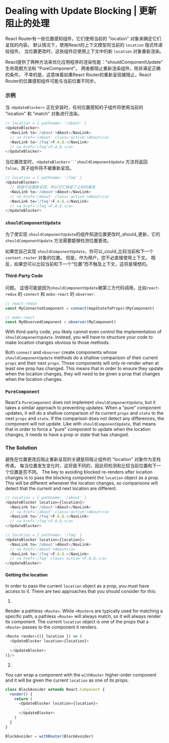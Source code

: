 # Dealing with Update Blocking | 更新阻止的处理

React Router有一些位置感知组件，它们使用当前的 "location" 对象来确定它们呈现的内容。 默认情况下，使用React的上下文模型将当前的 `location` 隐式传递给组件。 当位置更改时，这些组件应使用上下文中的新 `location` 对象重新渲染。

React提供了两种方法来优化应用程序的渲染性能："shouldComponentUpdate" 生命周期方法和 "PureComponent"。 两者都阻止重新渲染组件，除非满足正确的条件。 不幸的是，这意味着如果React Router的重新呈现被阻止，React Router的位置感知组件可能与当前位置不同步。

### 示例

当 `<UpdateBlocker>` 正在安装时，任何位置感知的子组件将使用当前的 "location" 和 "match" 对象进行渲染。

```js
// location = { pathname: '/about' }
<UpdateBlocker>
  <NavLink to='/about'>About</NavLink>
  // <a href='/about' class='active'>About</a>
  <NavLink to='/faq'>F.A.Q.</NavLink>
  // <a href='/faq'>F.A.Q.</a>
</UpdateBlocker>
```

当位置改变时，`<UpdateBlocker>```shouldComponentUpdate` 方法将返回 `false`，其子组件将不被重新呈现。

```js
// location = { pathname: '/faq' }
<UpdateBlocker>
  // 链接不会重新呈现，所以它们保留了之前的属性
  <NavLink to='/about'>About</NavLink>
  // <a href='/about' class='active'>About</a>
  <NavLink to='/faq'>F.A.Q.</NavLink>
  // <a href='/faq'>F.A.Q.</a>
</UpdateBlocker>
```

### `shouldComponentUpdate`

为了使实现 `shouldComponentUpdate`的组件知道位置更改时_should_更新，它的 `shouldComponentUpdate` 方法需要能够检测位置更改。

如果您自己实现 `shouldComponentUpdate`，你可以_could_比较当前和下一个 `context.router` 对象的位置。 但是，作为用户，您不必直接使用上下文。 相反，如果您可以比较当前和下一个“位置”而不触及上下文，这将是理想的。

#### Third-Party Code

问题。 这很可能是因为`shouldComponentUpdate`被第三方代码调用，比如`react-redux` 的 `connect` 和 `mobx-react` 的 `observer`.

```js
// react-redux
const MyConnectedComponent = connect(mapStateToProps)(MyComponent)

// mobx-react
const MyObservedComponent = observer(MyComponent)
```

With third-party code, you likely cannot even control the implementation of `shouldComponentUpdate`. Instead, you will have to structure your code to make location changes obvious to those methods.

Both `connect` and `observer` create components whose `shouldComponentUpdate` methods do a shallow comparison of their current `props` and their next `props`. Those components will only re-render when at least one prop has changed. This means that in order to ensure they update when the location changes, they will need to be given a prop that changes when the location changes.

### `PureComponent`

React's `PureComponent` does not implement `shouldComponentUpdate`, but it takes a similar approach to preventing updates. When a "pure" component updates, it will do a shallow comparison of its current `props` and `state` to the next `props` and `state`. If the comparison does not detect any differences, the component will not update. Like with `shouldComponentUpdate`, that means that in order to force a "pure" component to update when the location changes, it needs to have a prop or state that has changed.

### The Solution

避免在位置更改后阻止重新呈现的关键是将阻止组件的 "location" 对象作为支柱传递。 每当位置发生变化时，这将是不同的，因此将检测和比较当前位置和下一个位置是否不同。
The key to avoiding blocked re-renders after location changes is to pass the blocking component the `location` object as a prop. This will be different whenever the location changes, so comparisons will detect that the current and next location are different.

```js
// location = { pathname: '/about' }
<UpdateBlocker location={location}>
  <NavLink to='/about'>About</NavLink>
  // <a href='/about' class='active'>About</a>
  <NavLink to='/faq'>F.A.Q.</NavLink>
  // <a href='/faq'>F.A.Q.</a>
</UpdateBlocker>

// location = { pathname: '/faq' }
<UpdateBlocker location={location}>
  <NavLink to='/about'>About</NavLink>
  // <a href='/about'>About</a>
  <NavLink to='/faq'>F.A.Q.</NavLink>
  // <a href='/faq' class='active'>F.A.Q.</a>
</UpdateBlocker>
```

#### Getting the location

In order to pass the current `location` object as a prop, you must have access to it. There are two approaches that you should consider for this:

1.
Render a pathless `<Route>`. While `<Route>`s are typically used for matching a specific path, a pathless `<Route>` will always match, so it will always render its component. The current `location` object is one of the props that a `<Route>` passes to the component it renders.

```js
<Route render={({ location }) => (
  <UpdateBlocker location={location}>
    ...
  </UpdateBlocker>
)}/>
```

2.
You can wrap a component with the `withRouter` higher-order component and it will be given the current `location` as one of its props.

```js
class BlockAvoider extends React.Component {
  render() {
    return (
      <UpdateBlocker location={location}>
        ...
      </UpdateBlocker>
    )
  }
}

BlockAvoider = withRouter(BlockAvoider)
```
